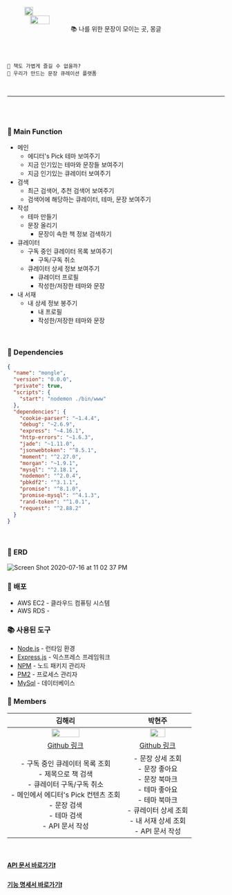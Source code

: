 
<br><br>

<div align="center" style="display:flex;"><img src="https://user-images.githubusercontent.com/41534832/86881142-c4090700-c128-11ea-85e1-de398680a3a9.png" width="20%"></div>
<div align="center" style="display:flex;"><img src="https://user-images.githubusercontent.com/41534832/86881182-d6834080-c128-11ea-9f99-caa82b7850d0.png" width="30%"></div>

<div align="center">
📚 나를 위한 문장이 모이는 곳, 몽글
</div>

<br><br>

```
📌 책도 가볍게 즐길 수 없을까?
📌 우리가 만드는 문장 큐레이션 플랫폼
```

<br>

- - -

<br><br>

### 📒 Main Function
- 메인
	- 에디터's Pick 테마 보여주기
    - 지금 인기있는 테마와 문장들 보여주기
    - 지금 인기있는 큐레이터 보여주기
- 검색
     - 최근 검색어, 추천 검색어 보여주기
     - 검색어에 해당하는 큐레이터, 테마, 문장 보여주기
- 작성
    - 테마 만들기
    - 문장 올리기
        - 문장이 속한 책 정보 검색하기
- 큐레이터
	- 구독 중인 큐레이터 목록 보여주기
		- 구독/구독 취소
	- 큐레이터 상세 정보 보여주기
		- 큐레이터 프로필
		- 작성한/저장한 테마와 문장
- 내 서재
	- 내 상세 정보 봉주기
		- 내 프로필
		- 작성한/저장한 테마와 문장

<br>

### 📕 Dependencies
```json
{
  "name": "mongle",
  "version": "0.0.0",
  "private": true,
  "scripts": {
    "start": "nodemon ./bin/www"
  },
  "dependencies": {
    "cookie-parser": "~1.4.4",
    "debug": "~2.6.9",
    "express": "~4.16.1",
    "http-errors": "~1.6.3",
    "jade": "~1.11.0",
    "jsonwebtoken": "^8.5.1",
    "moment": "^2.27.0",
    "morgan": "~1.9.1",
    "mysql": "^2.18.1",
    "nodemon": "^2.0.4",
    "pbkdf2": "^3.1.1",
    "promise": "^8.1.0",
    "promise-mysql": "^4.1.3",
    "rand-token": "^1.0.1",
    "request": "^2.88.2"
  }
}
```

<br>

### 📗 ERD

![Screen Shot 2020-07-16 at 11 02 37 PM](https://user-images.githubusercontent.com/41534832/87680539-83f4f480-c7b8-11ea-96bf-3239aebdaf49.png)

### :closed_book: 배포

* AWS EC2 - 클라우드 컴퓨팅 시스템
* AWS RDS - 
### :books: 사용된 도구

* [Node.js](https://nodejs.org/ko/) - 런타임 환경
* [Express.js](http://expressjs.com/ko/) - 익스프레스 프레임워크 
* [NPM](https://rometools.github.io/rome/) - 노드 패키지 관리자
* [PM2](http://pm2.keymetrics.io/) - 프로세스 관리자
* [MySql](https://miro.medium.com/max/800/0*GFfnMZ1sESpT9uYs.jpg) - 데이터베이스

### 📘 Members
| 김해리 | 박현주 |
| :---: | :---: |
| <img src="https://avatars2.githubusercontent.com/u/41534832?s=400&u=12354b310724861914d139cae2a378adf10a3a1d&v=4" width="50%"></img> | <img src="https://avatars3.githubusercontent.com/u/58289478?s=400&v=4" width="50%"></img>  |
| [Github 링크](https://github.com/khl6235) | [Github 링크](https://github.com/HyeonJooo) |
| - 구독 중인 큐레이터 목록 조회<br> - 제목으로 책 검색<br>  - 큐레이터 구독/구독 취소<br>   - 메인에서 에디터's Pick 컨텐츠 조회<br>   - 문장 검색<br>   - 테마 검색<br>   - API 문서 작성<br>|  - 문장 상세 조회<br>  - 문장 좋아요<br>  - 문장 북마크<br>  - 테마 좋아요<br>  - 테마 북마크<br>  - 큐레이터 상세 조회<br>  - 내 서재 상세 조회<br> - API 문서 작성<br> |



<br>

#### [API 문서 바로가기❗️](https://github.com/Sopt-Mongle/MongleServer/wiki)
#### [기능 명세서 바로가기❗️](https://docs.google.com/spreadsheets/d/19oIWAG0WNR7ldLuVWfylbdrmZumOtTE1EQWJmJRgPAo/edit#gid=0)

